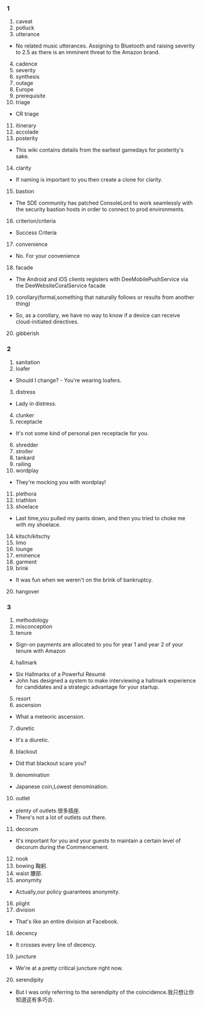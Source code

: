 ### 1
1. caveat
2. potluck
3. utterance
- No related music utterances. Assigning to Bluetooth and raising severity to 2.5 as there is an imminent threat to the Amazon brand.
4. cadence
5. severity
6. synthesis
7. outage
8. Europe
9. prerequisite
10. triage
- CR triage
11. itinerary
12. accolade
13. posterity
- This wiki contains details from the earliest gamedays for posterity's sake.
14. clarity
- If naming is important to you then create a clone for clarity.
15. bastion
- The SDE community has patched ConsoleLord to work seamlessly with the security bastion hosts in order to connect to prod environments.
16. criterion/criteria
- Success Criteria
17. convenience
-  No. For your convenience
18. facade
- The Android and iOS clients registers with DeeMobilePushService via the DeeWebsiteCoralService facade
19. corollary(formal,something that naturally follows or results from another thing)
- So, as a corollary, we have no way to know if a device can receive cloud-initiated directives.
20. gibberish

### 2
1. sanitation
2. loafer
- Should I change? - You're wearing loafers.
3. distress
- Lady in distress.
4. clunker
5. receptacle
- It's not some kind of personal pen receptacle for you.
6. shredder
7. stroller
8. tankard
9. railing
10. wordplay
- They're mocking you with wordplay!
11. plethora
12. triathlon
13. shoelace
- Last time,you pulled my pants down, and then you tried to choke me with my shoelace.
14. kitsch/kitschy
15. limo
16. lounge
17. eminence
18. garment
19. brink
- It was fun when we weren't on the brink of bankruptcy.
20. hangover

### 3
1. methodology
2. misconception
3. tenure
- Sign-on payments are allocated to you for year 1 and year 2 of your tenure with Amazon
4. hallmark
- Six Hallmarks of a Powerful Résumé
- John has designed a system to make interviewing a hallmark experience for candidates and a strategic advantage for your startup.
5. resort
6. ascension
- What a meteoric ascension.
7. diuretic
- It's a diuretic.
8. blackout
- Did that blackout scare you?
9. denomination
- Japanese coin,Lowest denomination.
10. outlet
- plenty of outlets.很多插座.
- There's not a lot of outlets out there.
11. decorum
- It's important for you and your guests to maintain a certain level of decorum during the Commencement.
12. nook
13. bowing 鞠躬.
14. waist 腰部.
15. anonymity
- Actually,our policy guarantees anonymity.
16. plight
17. division
- That's like an entire division at Facebook.
18. decency
- It crosses every line of decency.
19. juncture
- We're at a pretty critical juncture right now.
20. serendipity
- But I was only referring to the serendipity of the coincidence.我只想让你知道这有多巧合.


